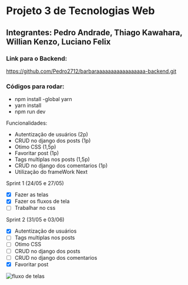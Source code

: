 # Projeto 3 de Tecnologias Web

## Integrantes: Pedro Andrade, Thiago Kawahara, Willian Kenzo, Luciano Felix

### Link para o Backend:
https://github.com/Pedro2712/barbaraaaaaaaaaaaaaaaaa-backend.git

### Códigos para rodar:
- npm install -global yarn
- yarn install
- npm run dev

Funcionalidades:
- Autentização de usuários (2p)
- CRUD no django dos posts (1p)
- Otimo CSS (1,5p)
- Favoritar post (1p)
- Tags multiplas nos posts (1,5p) 
- CRUD no django dos comentarios (1p)
- Utilização do frameWork Next

Sprint 1 (24/05 e 27/05)
  - [X] Fazer as telas
  - [X] Fazer os fluxos de tela
  - [ ] Trabalhar no css

Sprint 2 (31/05 e 03/06)
  - [X] Autentização de usuários
  - [ ] Tags multiplas nos posts
  - [ ] Otimo CSS
  - [ ] CRUD no django dos posts
  - [ ] CRUD no django dos comentarios
  - [X] Favoritar post

![fluxo de telas](https://user-images.githubusercontent.com/71990438/169356552-394c481d-466f-4b10-aba3-6d4236a38586.png)


